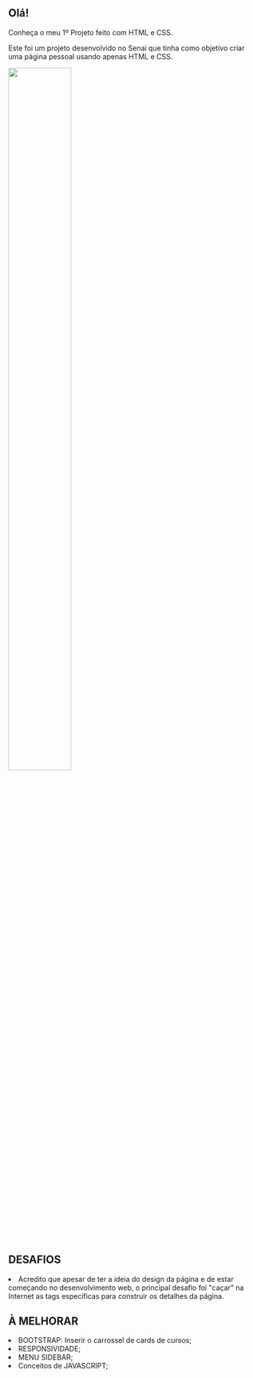 ## Olá!

Conheça o meu 1º Projeto feito com HTML e CSS.
<br>

Este foi um projeto desenvolvido no Senai que tinha como objetivo criar uma página pessoal usando apenas HTML e CSS.


<img align="center" src="https://github.com/flaviogsromeiro/meu_primeiro_projeto/blob/main/IMAGES/page-pessoal-min.gif" alt="" width="50%" height="60%">

## DESAFIOS
<li>
Acredito que apesar de ter a ideia do design da página e de estar começando no desenvolvimento web, o principal desafio foi "caçar" na Internet as tags especificas para construir os detalhes da página.
</li>

<h2>À MELHORAR</h2>
<li>BOOTSTRAP: Inserir o carrossel de cards de cursos; </li>
<li>RESPONSIVIDADE;</li>
<li>MENU SIDEBAR;</li>
<li>Conceitos de JAVASCRIPT;</li>
</div> 
<br>

